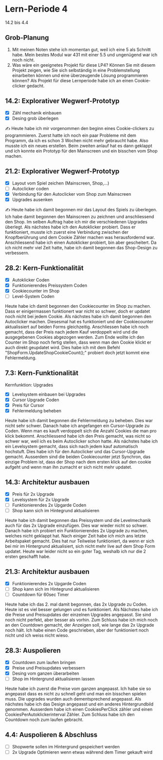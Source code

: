 # Lern-Periode 4

14.2 bis 4.4

## Grob-Planung

1. Mit meinen Noten stehe ich momentan gut, weil ich eine 5 als Schnitt habe. Mein bestes Modul war 431 mit einer 5.5 und ungenügend war ich noch nicht.
2. Was wäre ein geeignetes Projekt für diese LP4? Können Sie mit diesem Projekt zeigen, wie Sie sich selbständig in eine Problemstellung einarbeiten können und eine überzeugende Lösung programmieren können?
Als Projekt für diese Lernperiode habe ich an einen Cookie-clicker gedacht.

## 14.2: Explorativer Wegwerf-Prototyp

- [x] Zähl mechanik einbauen
- [x] Desing grob überlegen

✍️ Heute habe ich mir vorgenommen den beginn eines Cookie-clickers zu programmieren. Zuerst hatte ich noch ein paar Probleme mit dem Programm, da ich es schon 3 Wochen nicht mehr gebraucht habe. Also musste ich ein neues erstellen. Beim zweiten anlauf hat es dann geklappt und ich konnte ein Prototyp für den Mainscreen und ein bisschen vom Shop machen.

## 21.2: Explorativer Wegwerf-Prototyp

- [X] Layout vom Spiel zeichen (Mainscreen, Shop,...)
- [ ] Autoclicker coden
- [X] Verbindung für den Autoclicker vom Shop zum Mainscreen
- [X] Upgrades ausenken

✍️ Heute habe ich damit begonnen mir das Layout des Spiels zu überlegen. Ich habe damit begonnen den Mainscreen zu zeichnen und anschliessend den Shop. Im selben Auftrag habe ich mir die verschiedenen Upgrades überlegt. Als nächstes habe ich den Autoklicker probiert. Dass er funktioniert, musste ich zuerst eine Verbindung zwischen der Knopfberührung und dem Cookie Zähler machen was herausfordernd war. Anschliessend habe ich einen Autoklicker probiert, bin aber gescheitert. Da ich nicht mehr viel Zeit hatte, habe ich damit begonnen das Shop-Design zu verbessern.

## 28.2: Kern-Funktionalität
- [X] Autoklicker Coden
- [X] Funktionierendes Preissystem Coden
- [X] Cookiecounter im Shop
- [ ] Level-System Coden

Heute habe ich damit begonnen den Cookiecounter im Shop zu machen. Dass er einigermassen funktionert war nicht so schwer, doch er updatet noch nicht bei jedem Cookie. Als nächstes habe ich damit begonnen den Autoclicker machen. Diesesmal hat es funktioniert und der Cookiecounter aktualissiert auf beiden Forms gleichzeitig. Anschliessen habe ich noch gemacht, dass der Preis nach jedem Kauf verdoppelt wird und die ausgegebenen Cookies abgezogen werden. Zum Ende wollte ich den Counter im Shop noch fertig stellen, dass wenn man den Cookie klickt er auch direkt geupdatet wird. Dies habe ich mit dem Befehl "ShopForm.UpdateShopCookieCount();" probiert doch jetzt kommt eine Fehlermeldung.

## 7.3: Kern-Funktionalität
Kernfunktion: Upgrades
- [x] Levelsystem einbauen bei Upgrades
- [x] Cursor Upgrade Coden
- [x] Preis für Cursor
- [x] Fehlermeldung beheben

Heute habe ich damit begonnen die Fehlermeldung zu beheben. Dies war nicht sehr schwer. Danach habe ich angefangen ein Cursor-Upgrade zu Coden. Wenn man es kauft verdoppelt sich die Anzahl Cookies die man pro klick bekommt. Anschliessend habe ich den Preis gemacht, was nicht so schwer war, weil ich es beim Autoclicker schon hatte. Als nächstes habe ich ein Levelsystem gemacht, dass sich nach jedem kauf automatisch hochstuft. Dies habe ich für den Autoclicker und das Cursor-Upgrade gemacht. Ausserdem sind die beiden Cookiecounter jetzt Synchron, das einzige Problem ist, dass der Shop nach dem ersten klick auf den cookie aufgeht und wenn man ihn zumacht er sich nicht mehr updatet.
## 14.3: Architektur ausbauen
- [X] Preis für 2x Upgrade
- [x] Levelsystem für 2x Upgrade 
- [ ] Funktionierendes 2x Upgarde Coden
- [ ] Shop kann sich im Hintegrund aktualisieren

Heute habe ich damit begonnen das Preissystem und die Levelmechanik auch für das 2x Upgrade einzufügen. Dies war wieder nicht so schwer. Danach habe ich probiert ein Funktionierendes 2x Upgrade zu machen, welches nicht geklappt hat. Nach einiger Zeit habe ich mich ans letzte Arbeitspaket gemacht. Dies hat nur Teilweise funktioniert, da wenn er sich bei mir im Hintergrund aktualisiert, sich nicht mehr live auf dem Shop Form updatet. Heute war leider nicht so ein guter Tag, weshalb ich nur die 2 ersten geschafft habe. 
 
## 21.3: Architektur ausbauen
- [X] Funktionierendes 2x Upgarde Coden
- [ ] Shop kann sich im Hintegrund aktualisieren
- [ ] Countdown für 60sec Timer

Heute habe ich das 2. mal damit begonnen, das 2x Upgrade zu Coden. Heute ist es viel besser gelungen und es funktioniert. Als Nächstes habe ich die Preise und Preisupdates der einzelnen Upgrades angepasst. Sie sind noch nicht perfekt, aber besser als vorhin. Zum Schluss habe ich mich noch an den Countdown gemacht, der Anzeigen soll, wie lange das 2x Upgrade noch hält. Ich habe einen Code geschrieben, aber der funktioniert noch nicht und ich weiss nicht wieso.

## 28.3: Auspolieren
- [X] Countdown zum laufen bringen
- [X] Preise und Preisupdates verbessern
- [X] Desing vom ganzen überarbeiten
- [ ] Shop im Hintergrund aktualisieren lassen

Heute habe ich zuerst die Preise vom ganzen angepasst. Ich habe sie so angepasst dass es nicht zu schnell geht und man ein bisschen spielen muss. Die upgrades wurden auch dementsprechend angepasst. Als nächstes habe ich das Design angepasst und ein anderes Hintergrundbild genommen. Ausserdem habe ich einen CookiesPerClick zähler und einen CookiesPerAutoklickerinterval Zähler. Zum Schluss habe ich den Countdown noch zum laufen gebracht.

## 4.4: Auspolieren & Abschluss
- [ ] Shopwerte sollen im Hintergrund gespeichert werden
- [ ] 2x Upgrade Optimieren wenn etwas während dem Timer gekauft wird

